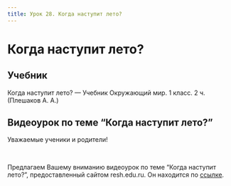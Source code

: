 ```yaml
---
title: Урок 28. Когда наступит лето?
---
```


# Когда наступит лето?

## Учебник

Когда наступит лето? — Учебник Окружающий мир. 1 класс. 2 ч. (Плешаков А. А.)

## Видеоурок по теме “Когда наступит лето?”

<p>Уважаемые ученики и родители!</p>
<p>&nbsp;</p>
<p>Предлагаем Вашему вниманию видеоурок по теме &ldquo;Когда наступит лето?&rdquo;, предоставленный сайтом resh.edu.ru. Он находится по&nbsp;<a href="https://resh.edu.ru/subject/lesson/5364/main/154735/">ссылке</a>.</p>